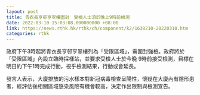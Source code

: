 ```yaml
---
layout: post
title: 青衣長亨邨亨翠樓圍封　受檢人士須於晚上9時前檢測
date: 2022-03-10 15:03:08.000000000 +08:00
link: https://news.rthk.hk/rthk/ch/component/k2/1638210-20220310.htm
categories: rthk
---
```


政府下午3時起將青衣長亨邨亨翠樓列為「受限區域」，需圍封強檢。政府將於「受限區域」內設立臨時採樣站，並要求受檢人士於今晚 9時前接受檢測，目標在明日約下午1時完成行動，視乎檢測結果，行動或會延長。
 
發言人表示，大廈排放的污水樣本對新冠病毒檢查呈陽性，懷疑在大廈內有隱形患者，經評估後相關區域感染風險有機會較高，決定作出限制與檢測宣告。
